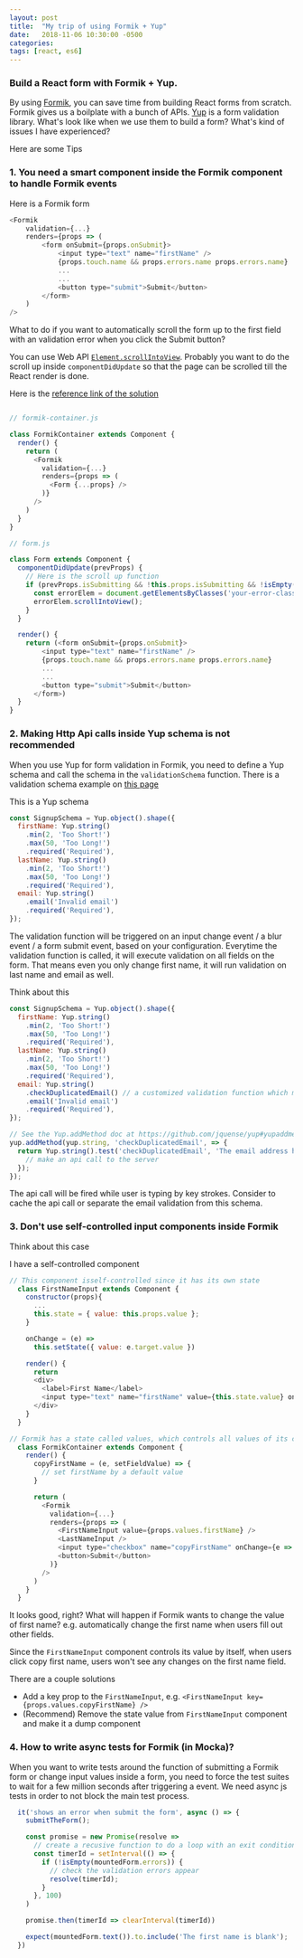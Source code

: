 ```yaml
---
layout: post
title:  "My trip of using Formik + Yup"
date:   2018-11-06 10:30:00 -0500
categories:
tags: [react, es6]
---
```


### Build a React form with Formik + Yup.

By using [Formik](https://github.com/jaredpalmer/formik), you can save time from building React forms from scratch. Formik gives us a boilplate with a bunch of APIs. [Yup](https://github.com/jquense/yup) is a form validation library. What's look like when we use them to build a form? What's kind of issues I have experienced?


Here are some Tips
### 1. You need a smart component inside the Formik component to handle Formik events

Here is a Formik form

```javascript
<Formik
    validation={...}
    renders={props => (
        <form onSubmit={props.onSubmit}>
            <input type="text" name="firstName" />
            {props.touch.name && props.errors.name props.errors.name}
            ...
            ...
            <button type="submit">Submit</button>
        </form>
    )
/>
```

What to do if you want to automatically scroll the form up to the first field with an validation error when you click the Submit button?

You can use Web API [`Element.scrollIntoView`](https://developer.mozilla.org/en-US/docs/Web/API/Element/scrollIntoView). Probably you want to do the scroll up inside `componentDidUpdate` so that the page can be scrolled till the React render is done.

Here is the [reference link of the solution](https://github.com/jaredpalmer/formik/issues/146)

```javascript

// formik-container.js

class FormikContainer extends Component {
  render() {
    return (
      <Formik
        validation={...}
        renders={props => (
          <Form {...props} />
        )}
      />
    )
  }
}

// form.js

class Form extends Component {
  componentDidUpdate(prevProps) {
    // Here is the scroll up function
    if (prevProps.isSubmitting && !this.props.isSubmitting && !isEmpty(this.errors)) {
      const errorElem = document.getElementsByClasses('your-error-class')[0];
      errorElem.scrollIntoView();
    }
  }

  render() {
    return (<form onSubmit={props.onSubmit}>
        <input type="text" name="firstName" />
        {props.touch.name && props.errors.name props.errors.name}
        ...
        ...
        <button type="submit">Submit</button>
      </form>)
  }
}

```

### 2. Making Http Api calls inside Yup schema is not recommended

When you use Yup for form validation in Formik, you need to define a Yup schema and call the schema in the `validationSchema` function. There is a validation schema example on [this page](https://jaredpalmer.com/formik/docs/guides/validation)

This is a Yup schema

```javascript
const SignupSchema = Yup.object().shape({
  firstName: Yup.string()
    .min(2, 'Too Short!')
    .max(50, 'Too Long!')
    .required('Required'),
  lastName: Yup.string()
    .min(2, 'Too Short!')
    .max(50, 'Too Long!')
    .required('Required'),
  email: Yup.string()
    .email('Invalid email')
    .required('Required'),
});
```

The validation function will be triggered on an input change event / a blur event / a form submit event, based on your configuration. Everytime the validation function is called, it will execute validation on all fields on the form. That means even you only change first name, it will run validation on last name and email as well.

Think about this

```javascript
const SignupSchema = Yup.object().shape({
  firstName: Yup.string()
    .min(2, 'Too Short!')
    .max(50, 'Too Long!')
    .required('Required'),
  lastName: Yup.string()
    .min(2, 'Too Short!')
    .max(50, 'Too Long!')
    .required('Required'),
  email: Yup.string()
    .checkDuplicatedEmail() // a customized validation function which makes api call from it
    .email('Invalid email')
    .required('Required'),
});

// See the Yup.addMethod doc at https://github.com/jquense/yup#yupaddmethodschematype-schema-name-string-method--schema-void
yup.addMethod(yup.string, 'checkDuplicatedEmail', => {
  return Yup.string().test('checkDuplicatedEmail', 'The email address has been taken', email => {
    // make an api call to the server
  });
});
```

The api call will be fired while user is typing by key strokes. Consider to cache the api call or separate the email validation from this schema.

### 3. Don't use self-controlled input components inside Formik

Think about this case

I have a self-controlled component

```js
// This component isself-controlled since it has its own state
  class FirstNameInput extends Component {
    constructor(props){
      ...
      this.state = { value: this.props.value };
    }

    onChange = (e) =>
      this.setState({ value: e.target.value })

    render() {
      return
      <div>
        <label>First Name</label>
        <input type="text" name="firstName" value={this.state.value} onChange={this.onChange} />
      </div>
    }
  }

// Formik has a state called values, which controls all values of its children inputs
  class FormikContainer extends Component {
    render() {
      copyFirstName = (e, setFieldValue) => {
        // set firstName by a default value
      }

      return (
        <Formik
          validation={...}
          renders={props => (
            <FirstNameInput value={props.values.firstName} />
            <LastNameInput />
            <input type="checkbox" name="copyFirstName" onChange={e => { this.copyFirstName(e, props.setFieldValue) }}>Use the same first name above</input>
            <button>Submit</button>
          )}
        />
      )
    }
  }
```

It looks good, right? What will happen if Formik wants to change the value of first name? e.g. automatically change the first name when users fill out other fields.

Since the `FirstNameInput` component controls its value by itself, when users click copy first name, users won't see any changes on the first name field.

There are a couple solutions

* Add a key prop to the `FirstNameInput`, e.g. `<FirstNameInput key={props.values.copyFirstName} />`
* (Recommend) Remove the state value from `FirstNameInput` component and make it a dump component

### 4. How to write async tests for Formik (in Mocka)?

When you want to write tests around the function of submitting a Formik form or change input values inside a form, you need to force the test suites to wait for a few million seconds after triggering a event. We need async js tests in order to not block the main test process.

```js
  it('shows an error when submit the form', async () => {
    submitTheForm();

    const promise = new Promise(resolve =>
      // create a recusive function to do a loop with an exit condition
      const timerId = setInterval(() => {
        if (!isEmpty(mountedForm.errors)) {
          // check the validation errors appear
          resolve(timerId);
        }
      }, 100)
    )

    promise.then(timerId => clearInterval(timerId))

    expect(mountedForm.text()).to.include('The first name is blank');
  })
```